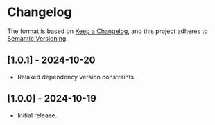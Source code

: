 # Changelog

The format is based on [Keep a Changelog](https://keepachangelog.com/en/1.1.0/), and this project adheres to
[Semantic Versioning](https://semver.org/spec/v2.0.0.html).

<!-- ## [Unreleased] -->

## [1.0.1] - 2024-10-20

- Relaxed dependency version constraints.

## [1.0.0] - 2024-10-19

- Initial release.
